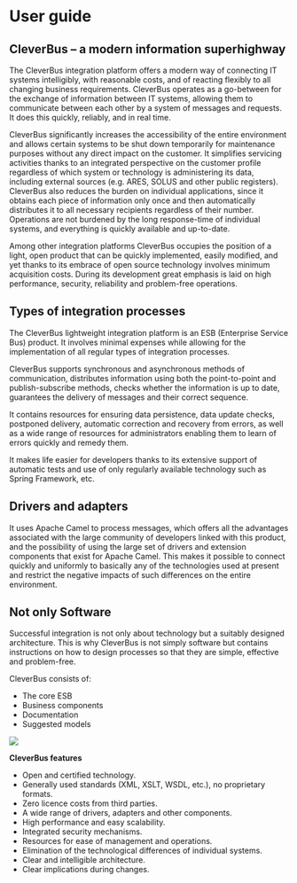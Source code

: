 # User guide

## CleverBus – a modern information superhighway

The CleverBus integration platform offers a modern way of connecting IT systems intelligibly, with reasonable costs, and of reacting flexibly to all changing business requirements. CleverBus operates as a go-between for the exchange of information between IT systems, allowing them to communicate between each other by a system of messages and requests. It does this quickly, reliably, and in real time.

CleverBus significantly increases the accessibility of the entire environment and allows certain systems to be shut down temporarily for maintenance purposes without any direct impact on the customer. It simplifies servicing activities thanks to an integrated perspective on the customer profile regardless of which system or technology is administering its data, including external sources (e.g. ARES, SOLUS and other public registers). CleverBus also reduces the burden on individual applications, since it obtains each piece of information only once and then automatically distributes it to all necessary recipients regardless of their number. Operations are not burdened by the long response-time of individual systems, and everything is quickly available and up-to-date.

Among other integration platforms CleverBus occupies the position of a light, open product that can be quickly implemented, easily modified, and yet thanks to its embrace of open source technology involves minimum acquisition costs. During its development great emphasis is laid on high performance, security, reliability and problem-free operations.

## Types of integration processes

The CleverBus lightweight integration platform is an ESB (Enterprise Service Bus) product. It involves minimal expenses while allowing for the implementation of all regular types of integration processes.

CleverBus supports synchronous and asynchronous methods of communication, distributes information using both the point-to-point and publish-subscribe methods, checks whether the information is up to date, guarantees the delivery of messages and their correct sequence.

It contains resources for ensuring data persistence, data update checks, postponed delivery, automatic correction and recovery from errors, as well as a wide range of resources for administrators enabling them to learn of errors quickly and remedy them.

It makes life easier for developers thanks to its extensive support of automatic tests and use of only regularly available technology such as Spring Framework, etc.

## Drivers and adapters

It uses Apache Camel to process messages, which offers all the advantages associated with the large community of developers linked with this product, and the possibility of using the large set of drivers and extension components that exist for Apache Camel. This makes it possible to connect quickly and uniformly to basically any of the technologies used at present and restrict the negative impacts of such differences on the entire environment.

## Not only Software

Successful integration is not only about technology but a suitably designed architecture. This is why CleverBus is not simply software but contains instructions on how to design processes so that they are simple, effective and problem-free.

CleverBus consists of:

-   The core ESB  
-   Business components  
-   Documentation  
-   Suggested models

![ ](http://www.cleverlance.cz/cz/PublishingImages/page-attachments/cbus1.png)

<b>CleverBus features</b><ul><li>Open and certified technology.</li><li>Generally used standards (XML, XSLT, WSDL, etc.), no proprietary formats.</li><li>Zero licence costs from third parties.</li><li>A wide range of drivers, adapters and other components.</li><li>High performance and easy scalability.</li><li>Integrated security mechanisms.</li><li>Resources for ease of management and operations.</li><li>Elimination of the technological differences of individual systems.</li><li>Clear and intelligible architecture.</li><li>Clear implications during changes.</li></ul>

